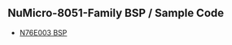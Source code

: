 NuMicro-8051-Family BSP / Sample Code
-------------------
- [N76E003 BSP](https://github.com/OpenNuvoton/N76E003-BSP)
